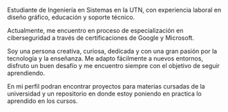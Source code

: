 Estudiante de Ingeniería en Sistemas en la UTN, con experiencia laboral en diseño gráfico, educación y soporte técnico. 

Actualmente, me encuentro en proceso de especialización en ciberseguridad a través de certificaciones de Google y Microsoft. 

Soy una persona creativa, curiosa, dedicada y con una gran pasión por la tecnología y la enseñanza. Me adapto fácilmente a nuevos entornos, disfruto un buen desafío y me encuentro siempre con el objetivo de seguir aprendiendo.

En mi perfil podran encontrar proyectos para materias cursadas de la universidad y un repositorio en donde estoy poniendo en practica lo aprendido en los cursos.
